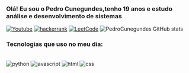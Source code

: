 ### Olá! Eu sou o Pedro Cunegundes,tenho 19 anos e estudo análise e desenvolvimento de sistemas
[![Youtube](https://img.shields.io/badge/Instagram-E4405F?style=for-the-badge&logo=instagram&logoColor=white)](https://www.instagram.com/pedrocunegundes_/)
[![hackerrank](https://img.shields.io/badge/-Hackerrank-2EC866?style=for-the-badge&logo=HackerRank&logoColor=white)](https://www.hackerrank.com/bangue062?hr_r=1)
[![LeetCode](https://img.shields.io/badge/-LeetCode-FFA116?style=for-the-badge&logo=LeetCode&logoColor=black)](https://leetcode.com/Pedro_Cunegundes/)
![PedroCunegundes GitHub stats](https://github-readme-stats.vercel.app/api?username=PedroL1122&show_icons=true&theme=radical)
### Tecnologias que uso no meu dia:
<div style="display: inline_block"><br/>
<img align="center" alt="python" src="https://img.shields.io/badge/Python-3776AB?style=for-the-badge&logo=python&logoColor=white"/>
<img align="center" alt="javascript" src="https://img.shields.io/badge/JavaScript-F7DF1E?style=for-the-badge&logo=javascript&logoColor=black"/>
<img align="center" alt="html" src="https://img.shields.io/badge/HTML5-E34F26?style=for-the-badge&logo=html5&logoColor=white"/>
<img align="center" alt="css" src="https://img.shields.io/badge/CSS-239120?&style=for-the-badge&logo=css3&logoColor=white"/>
</div>

